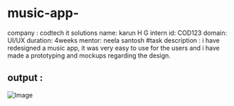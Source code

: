 # music-app-
company : codtech it solutions 
name: karun H G
intern id: COD123
domain: UI/UX 
duration: 4weeks
mentor: neela santosh
#task description : i have redesigned a music app, it was very easy to use for the users and i have made a prototyping and mockups regarding the design.

## output : 

![Image](https://github.com/user-attachments/assets/f1673241-359b-4200-95a1-327727368c58)
